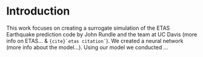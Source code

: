 # Introduction

This work focuses on creating a surrogate simulation of the ETAS Earthquake prediction
code by John Rundle and the team at UC Davis (more info on ETAS... & `` {cite}`etas citation` ``). We created a 
neural network (more info about the model...). Using our model we conducted  ... 

```{tableofcontents}
